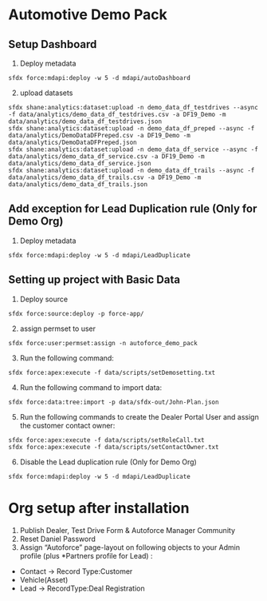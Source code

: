 # Automotive Demo Pack


## Setup Dashboard

1. Deploy metadata

```
sfdx force:mdapi:deploy -w 5 -d mdapi/autoDashboard
```

2. upload datasets 
```
sfdx shane:analytics:dataset:upload -n demo_data_df_testdrives --async -f data/analytics/demo_data_df_testdrives.csv -a DF19_Demo -m data/analytics/demo_data_df_testdrives.json
sfdx shane:analytics:dataset:upload -n demo_data_df_preped --async -f data/analytics/DemoDataDFPreped.csv -a DF19_Demo -m data/analytics/DemoDataDFPreped.json
sfdx shane:analytics:dataset:upload -n demo_data_df_service --async -f data/analytics/demo_data_df_service.csv -a DF19_Demo -m data/analytics/demo_data_df_service.json
sfdx shane:analytics:dataset:upload -n demo_data_df_trails --async -f data/analytics/demo_data_df_trails.csv -a DF19_Demo -m data/analytics/demo_data_df_trails.json

```

## Add exception for Lead Duplication rule (Only for Demo Org)

1. Deploy metadata

````
sfdx force:mdapi:deploy -w 5 -d mdapi/LeadDuplicate
````


## Setting up project with Basic Data
1. Deploy source
```
sfdx force:source:deploy -p force-app/
```
2. assign permset to user
```
sfdx force:user:permset:assign -n autoforce_demo_pack
```
3. Run the following command:
```
sfdx force:apex:execute -f data/scripts/setDemosetting.txt
```
4. Run the following command to import data:
```
sfdx force:data:tree:import -p data/sfdx-out/John-Plan.json
```
5. Run the following commands to create the Dealer Portal User and assign the customer contact owner:
```
sfdx force:apex:execute -f data/scripts/setRoleCall.txt
sfdx force:apex:execute -f data/scripts/setContactOwner.txt
```

6. Disable the Lead duplication rule  (Only for Demo Org)
```
sfdx force:mdapi:deploy -w 5 -d mdapi/LeadDuplicate
```

# Org setup after installation

1. Publish Dealer, Test Drive Form & Autoforce Manager Community
2. Reset Daniel Password
3. Assign  “Autoforce” page-layout on following objects to your Admin profile (plus *Partners profile for Lead) : 
- Contact → Record Type:Customer
- Vehicle(Asset)
- Lead  →  RecordType:Deal Registration





